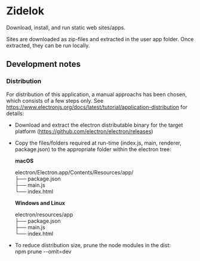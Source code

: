 # Zidelok

Download, install, and run static web sites/apps.

Sites are downloaded as zip-files and extracted in the user app folder. Once extracted, they can be run locally.

## Development notes

### Distribution

For distribution of this application, a manual approachs has been chosen, which consists of a few steps only. See https://www.electronjs.org/docs/latest/tutorial/application-distribution for details:

- Download and extract the electron distributable binary for the target platform (https://github.com/electron/electron/releases)
- Copy the files/folders required at run-time (index.js, main, renderer, package.json) to the appropriate folder within the electron tree:

    **macOS**

    electron/Electron.app/Contents/Resources/app/\
    ├── package.json\
    ├── main.js\
    └── index.html

    **Windows and Linux**

    electron/resources/app\
    ├── package.json\
    ├── main.js\
    └── index.html
- To reduce distribution size, prune the node modules in the dist:\
npm prune --omit=dev
